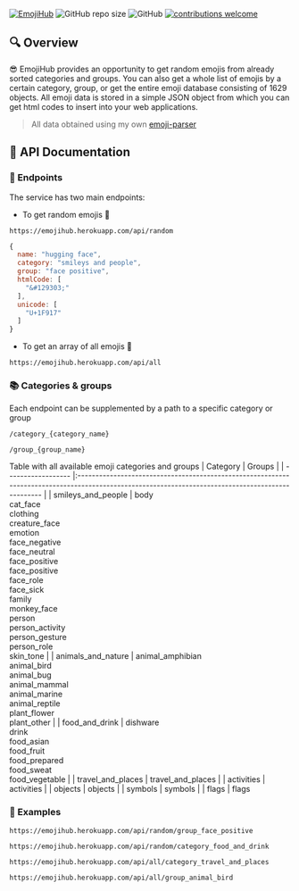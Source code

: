 <a href="https://emojihub.herokuapp.com/"><img src="https://i.ibb.co/NL1zyWP/Screenshot-17.jpg" alt="EmojiHub" border="0" style="{margin: 0 auto; width: 100%;}" /></a>
![GitHub repo size](https://img.shields.io/github/repo-size/cheatsnake/emojihub?color=blue)
![GitHub](https://img.shields.io/github/license/cheatsnake/emojihub?color=green)
[![contributions welcome](https://img.shields.io/badge/contributions-welcome-brightgreen.svg?style=flat)](https://github.com/cheatsnake/emojihub/issues)

## :mag: Overview
:sunglasses: EmojiHub provides an opportunity to get random emojis from already sorted categories and groups. You can also get a whole list of emojis by a certain category, group, or get the entire emoji database consisting of 1629 objects. All emoji data is stored in a simple JSON object from which you can get html codes to insert into your web applications.

> All data obtained using my own [emoji-parser](https://github.com/cheatsnake/emoji-parser) 

## :page_facing_up: API Documentation
### :triangular_flag_on_post:	 Endpoints
The service has two main endpoints:
- To get random emojis :game_die:
```
https://emojihub.herokuapp.com/api/random
```
```js
{
  name: "hugging face",
  category: "smileys and people",
  group: "face positive",
  htmlCode: [
    "&#129303;"
  ],
  unicode: [
    "U+1F917"
  ]
}
```
- To get an array of all emojis :page_with_curl:
```
https://emojihub.herokuapp.com/api/all
```
### :books: Categories & groups
Each endpoint can be supplemented by a path to a specific category or group
```
/category_{category_name}
```
```
/group_{group_name}
```

Table with all available emoji categories and groups
| Category           | Groups                                                                                                                                             |
| ------------------ |:-------------------------------------------------------------------------------------------------------------------------------------------------- |
| smileys_and_people | body<br>cat_face<br>clothing<br>creature_face<br>emotion<br>face_negative<br>face_neutral<br>face_positive<br>face_positive<br>face_role<br>face_sick<br>family<br>monkey_face<br>person<br>person_activity<br>person_gesture<br>person_role<br>skin_tone |
| animals_and_nature | animal_amphibian<br>animal_bird<br>animal_bug<br>animal_mammal<br>animal_marine<br>animal_reptile<br>plant_flower<br>plant_other                                                                                                                                                |
| food_and_drink     | dishware<br>drink<br>food_asian<br>food_fruit<br>food_prepared<br>food_sweat<br>food_vegetable                                                                                                                                                    |
| travel_and_places  | travel_and_places                                                                                                                                                   |
| activities         | activities                                                                                                                                                   |
| objects            | objects                                                                                                                                                   |
| symbols            | symbols                                                                                                                                                   |
| flags              | flags  

### :dart: Examples
```
https://emojihub.herokuapp.com/api/random/group_face_positive
```
```
https://emojihub.herokuapp.com/api/random/category_food_and_drink
```
```
https://emojihub.herokuapp.com/api/all/category_travel_and_places
```
```
https://emojihub.herokuapp.com/api/all/group_animal_bird
```
